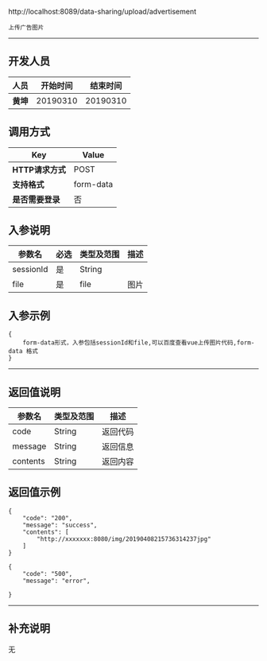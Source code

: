 http://localhost:8089/data-sharing/upload/advertisement

```
上传广告图片
```
---
## 开发人员
| 人员     | 开始时间 | 结束时间 |
| -------- | :------: | :------: |
| **黄坤** | 20190310 | 20190310 |

## 调用方式

| Key              | Value |
| ---------------- | ----- |
| **HTTP请求方式** | POST  |
| **支持格式**     | form-data  |
| **是否需要登录** | 否    |

## 入参说明



| 参数名    | 必选 | 类型及范围 | 描述   |
| --------- | ---- | ---------- | ------ |
| sessionId | 是   | String     |        |
| file        | 是   | file    | 图片 |

## 入参示例
```
{
	form-data形式，入参包括sessionId和file,可以百度查看vue上传图片代码,form-data 格式
}
```

---

## 返回值说明
| 参数名      | 类型及范围  | 描述   |
| -------- | ------ | ---- |
| code     | String | 返回代码 |
| message  | String | 返回信息 |
| contents | String | 返回内容 |

## 返回值示例
```
{
    "code": "200",
    "message": "success",
    "contents": [
        "http://xxxxxxx:8080/img/20190408215736314237jpg"
    ]
}
```

```
{
    "code": "500",
    "message": "error",
   
}
```
---

## 补充说明
无
